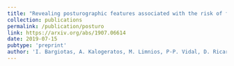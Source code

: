 ```yaml
---
title: "Revealing posturographic features associated with the risk of falling in patients with Parkinsonian syndromes via machine learning"
collection: publications
permalink: /publication/posturo
link: https://arxiv.org/abs/1907.06614
date: 2019-07-15
pubtype: 'preprint'
author: 'I. Bargiotas, A. Kalogeratos, M. Limnios, P-P. Vidal, D. Ricard and N. Vayatis'
---
```

